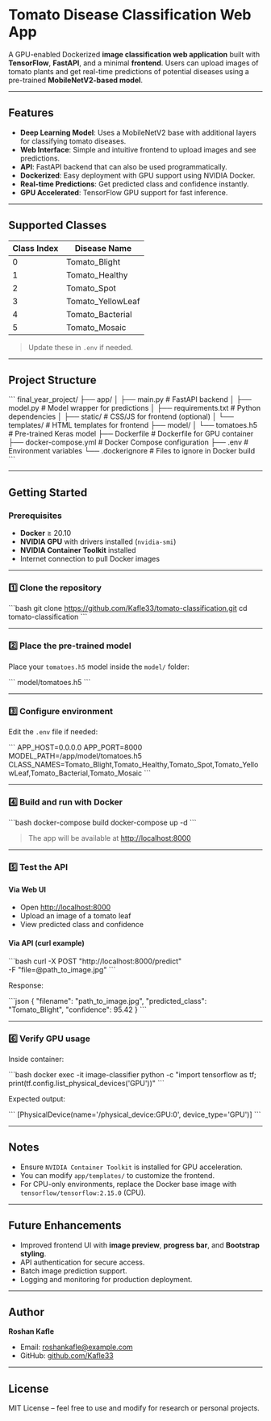 # Tomato Disease Classification Web App

A GPU-enabled Dockerized **image classification web application** built with **TensorFlow**, **FastAPI**, and a minimal **frontend**. Users can upload images of tomato plants and get real-time predictions of potential diseases using a pre-trained **MobileNetV2-based model**.

---

## Features

- **Deep Learning Model**: Uses a MobileNetV2 base with additional layers for classifying tomato diseases.
- **Web Interface**: Simple and intuitive frontend to upload images and see predictions.
- **API**: FastAPI backend that can also be used programmatically.
- **Dockerized**: Easy deployment with GPU support using NVIDIA Docker.
- **Real-time Predictions**: Get predicted class and confidence instantly.
- **GPU Accelerated**: TensorFlow GPU support for fast inference.

---

## Supported Classes

| Class Index | Disease Name |
|------------|---------------|
| 0          | Tomato_Blight |
| 1          | Tomato_Healthy |
| 2          | Tomato_Spot |
| 3          | Tomato_YellowLeaf |
| 4          | Tomato_Bacterial |
| 5          | Tomato_Mosaic |

> Update these in `.env` if needed.

---

## Project Structure

\`\`\`
final_year_project/
├── app/
│   ├── main.py          # FastAPI backend
│   ├── model.py         # Model wrapper for predictions
│   ├── requirements.txt # Python dependencies
│   ├── static/          # CSS/JS for frontend (optional)
│   └── templates/       # HTML templates for frontend
├── model/
│   └── tomatoes.h5      # Pre-trained Keras model
├── Dockerfile           # Dockerfile for GPU container
├── docker-compose.yml   # Docker Compose configuration
├── .env                 # Environment variables
└── .dockerignore        # Files to ignore in Docker build
\`\`\`

---

## Getting Started

### Prerequisites

- **Docker** ≥ 20.10
- **NVIDIA GPU** with drivers installed (`nvidia-smi`)
- **NVIDIA Container Toolkit** installed
- Internet connection to pull Docker images

---

### 1️⃣ Clone the repository

\`\`\`bash
git clone https://github.com/Kafle33/tomato-classification.git
cd tomato-classification
\`\`\`

---

### 2️⃣ Place the pre-trained model

Place your `tomatoes.h5` model inside the `model/` folder:

\`\`\`
model/tomatoes.h5
\`\`\`

---

### 3️⃣ Configure environment

Edit the `.env` file if needed:

\`\`\`
APP_HOST=0.0.0.0
APP_PORT=8000
MODEL_PATH=/app/model/tomatoes.h5
CLASS_NAMES=Tomato_Blight,Tomato_Healthy,Tomato_Spot,Tomato_YellowLeaf,Tomato_Bacterial,Tomato_Mosaic
\`\`\`

---

### 4️⃣ Build and run with Docker

\`\`\`bash
docker-compose build
docker-compose up -d
\`\`\`

> The app will be available at [http://localhost:8000](http://localhost:8000)

---

### 5️⃣ Test the API

#### Via Web UI

- Open [http://localhost:8000](http://localhost:8000)
- Upload an image of a tomato leaf
- View predicted class and confidence

#### Via API (curl example)

\`\`\`bash
curl -X POST "http://localhost:8000/predict" \
  -F "file=@path_to_image.jpg"
\`\`\`

Response:

\`\`\`json
{
  "filename": "path_to_image.jpg",
  "predicted_class": "Tomato_Blight",
  "confidence": 95.42
}
\`\`\`

---

### 6️⃣ Verify GPU usage

Inside container:

\`\`\`bash
docker exec -it image-classifier python -c "import tensorflow as tf; print(tf.config.list_physical_devices('GPU'))"
\`\`\`

Expected output:

\`\`\`
[PhysicalDevice(name='/physical_device:GPU:0', device_type='GPU')]
\`\`\`

---

## Notes

- Ensure `NVIDIA Container Toolkit` is installed for GPU acceleration.
- You can modify `app/templates/` to customize the frontend.
- For CPU-only environments, replace the Docker base image with `tensorflow/tensorflow:2.15.0` (CPU).

---

## Future Enhancements

- Improved frontend UI with **image preview**, **progress bar**, and **Bootstrap styling**.
- API authentication for secure access.
- Batch image prediction support.
- Logging and monitoring for production deployment.

---

## Author

**Roshan Kafle**
- Email: roshankafle@example.com
- GitHub: [github.com/Kafle33](https://github.com/Kafle33)

---

## License

MIT License – feel free to use and modify for research or personal projects.
